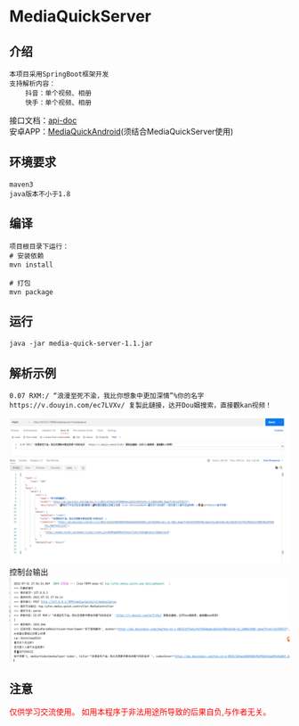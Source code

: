 # MediaQuickServer
## 介绍
```text
本项目采用SpringBoot框架开发
支持解析内容：
    抖音：单个视频、相册
    快手：单个视频、相册
```
接口文档：[api-doc](./api-doc/AllInOne-V202107311753.md)  
安卓APP：[MediaQuickAndroid](https://github.com/zbfzn/MediaQuickAndroid)(须结合MediaQuickServer使用)

## 环境要求
```text
maven3
java版本不小于1.8
```

## 编译
```text
项目根目录下运行：
# 安装依赖
mvn install

# 打包
mvn package
```

## 运行
```text
java -jar media-quick-server-1.1.jar
```
## 解析示例
```text
0.07 RXM:/ “浪漫至死不渝，我比你想象中更加深情”%你的名字   https://v.douyin.com/ec7LVXv/ 复製此鏈接，达开Dou姻搜索，直接觀kan视频！
```
![示例](./images/example.png)
控制台输出
![控制台输出](./images/console-out.png)

## 注意
<font style="color: #ff0000">仅供学习交流使用。 如用本程序于非法用途所导致的后果自负,与作者无关。</font>  

